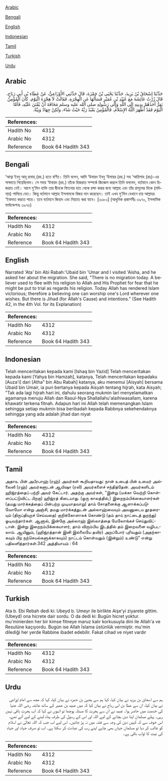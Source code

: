 [Arabic](#arabic)

[Bengali](#bengali)

[English](#english)

[Indonesian](#indonesian)

[Tamil](#tamil)

[Turkish](#turkish)

[Urdu](#urdu)

## Arabic


<div dir="rtl" lang="ar" style={{fontSize:'larger',backgroundColor:'#f8f9fa',padding:20}}>
حَدَّثَنَا إِسْحَاقُ بْنُ يَزِيدَ، حَدَّثَنَا يَحْيَى بْنُ حَمْزَةَ، قَالَ حَدَّثَنِي الأَوْزَاعِيُّ، عَنْ عَطَاءِ بْنِ أَبِي رَبَاحٍ، قَالَ زُرْتُ عَائِشَةَ مَعَ عُبَيْدِ بْنِ عُمَيْرٍ فَسَأَلَهَا عَنِ الْهِجْرَةِ، فَقَالَتْ لاَ هِجْرَةَ الْيَوْمَ، كَانَ الْمُؤْمِنُ يَفِرُّ أَحَدُهُمْ بِدِينِهِ إِلَى اللَّهِ وَإِلَى رَسُولِهِ صلى الله عليه وسلم مَخَافَةَ أَنْ يُفْتَنَ عَلَيْهِ، فَأَمَّا الْيَوْمَ فَقَدْ أَظْهَرَ اللَّهُ الإِسْلاَمَ، فَالْمُؤْمِنُ يَعْبُدُ رَبَّهُ حَيْثُ شَاءَ، وَلَكِنْ جِهَادٌ وَنِيَّةٌ‏.‏
</div>
<div style={{backgroundColor:'#f8f9fa',padding:20, marginBottom: 10}}><table> <thead> <tr> <th>References:</th> <th></th> </tr> </thead> <tbody><tr><td>Hadith No</td><td>4312</td></tr><tr><td>Arabic No</td><td>4312</td></tr><tr><td>Reference</td><td>Book 64 Hadith 343</td></tr></tbody></table></div>

## Bengali


<div dir="ltr" lang="bn" style={{fontSize:'larger',backgroundColor:'#f8f9fa',padding:20}}>
‘আত্বা ইবনু আবূ রাবাহ্ (রহ.) হতে বর্ণিত। তিনি বলেন, আমি ‘উবায়দ ইবনু ‘উমায়র (রহ.) সহ ‘আয়িশাহ (রাঃ)-এর সাক্ষাতে গিয়েছিলাম। সে সময় ‘উবায়দ (রহ.) তাঁকে হিজরাত সম্পর্কে জিজ্ঞেস করলে তিনি বললেন, বর্তমানে কোন হিজরাত নেই। আগে মু’মিন ব্যক্তি তার দ্বীনকে ফিতনার হাত থেকে রক্ষা করার জন্য আল্লাহ এবং তাঁর রাসূলের দিকে (মদিনা্য়) পালিয়ে যেত। কিন্তু বর্তমানে আল্লাহ ইসলামকে বিজয় দান করেছেন। তাই এখন মু’মিন যেখানে চায় আল্লাহর ‘ইবাদাত করতে পারে। তবে বর্তমানে জিহাদ এবং নিয়্যাত করা যাবে। [৩০৮০] (আধুনিক প্রকাশনীঃ ৩৯৭০, ইসলামিক ফাউন্ডেশনঃ ৩৯৭৫)
</div>
<div style={{backgroundColor:'#f8f9fa',padding:20, marginBottom: 10}}><table> <thead> <tr> <th>References:</th> <th></th> </tr> </thead> <tbody><tr><td>Hadith No</td><td>4312</td></tr><tr><td>Arabic No</td><td>4312</td></tr><tr><td>Reference</td><td>Book 64 Hadith 343</td></tr></tbody></table></div>

## English


<div dir="ltr" lang="en" style={{fontSize:'larger',backgroundColor:'#f8f9fa',padding:20}}>
Narrated 'Ata' bin Abi Rabah:'Ubaid bin 'Umar and I visited 'Aisha, and he asked her about the migration. She said, "There is no migration today. A believer used to flee with his religion to Allah and His Prophet for fear that he might be put to trial as regards his religion. Today Allah has rendered Islam victorious; therefore a believing one can worship one's Lord wherever one wishes. But there is Jihad (for Allah's Cause) and intentions." (See Hadith 42, in the 4th Vol. for its Explanation)
</div>
<div style={{backgroundColor:'#f8f9fa',padding:20, marginBottom: 10}}><table> <thead> <tr> <th>References:</th> <th></th> </tr> </thead> <tbody><tr><td>Hadith No</td><td>4312</td></tr><tr><td>Arabic No</td><td>4312</td></tr><tr><td>Reference</td><td>Book 64 Hadith 343</td></tr></tbody></table></div>

## Indonesian


<div dir="ltr" lang="id" style={{fontSize:'larger',backgroundColor:'#f8f9fa',padding:20}}>
Telah menceritakan kepada kami [Ishaq bin Yazid] Telah menceritakan kepada kami [Yahya bin Hamzah], katanya, Telah menceritakan kepadaku [Auza'i] dari [Atha" bin Abu Rabah] katanya, aku menemui [Aisyah] bersama Ubaid bin Umair, ia pun bertanya kepada Aisyah tentang hijrah, kata Aisyah; "Tak ada lagi hijrah hari ini, dahulu seorang mukmin lari menyelamatkan agamanya menuju Allah dan Rasul-Nya Shallallahu'alaihiwasallam, karena khawatir terkena fitnah. Adapun hari ini Allah telah memenangkan Islam sehingga setiap mukmin bisa beribadah kepada Rabbnya sekehendaknya sehingga yang ada adalah jihad dan niyat
</div>
<div style={{backgroundColor:'#f8f9fa',padding:20, marginBottom: 10}}><table> <thead> <tr> <th>References:</th> <th></th> </tr> </thead> <tbody><tr><td>Hadith No</td><td>4312</td></tr><tr><td>Arabic No</td><td>4312</td></tr><tr><td>Reference</td><td>Book 64 Hadith 343</td></tr></tbody></table></div>

## Tamil


<div dir="ltr" lang="ta" style={{fontSize:'larger',backgroundColor:'#f8f9fa',padding:20}}>
அதாஉ பின் அபீரபாஹ் (ரஹ்) அவர்கள் கூறியதாவது: நான் உபைத் பின் உமைர் அல்லைஸீ (ரஹ்) அவர்களுடன் ஆயிஷா (ரலி) அவர்களைச் சந்தித்தேன். அவர்களிடம் ஹிஜ்ரத்தைப் பற்றி அவர் கேட்டார். அதற்கு அவர்கள், “இன்று (மக்கா வெற்றி கொள்ளப்பட்டுவிட்ட பிறகு) ஹிஜ்ரத் கிடையாது. (ஒரு காலத்தில்,) இறைநம்பிக்கையாளர்கள் (தமது மார்க்கத்தைப் பின்பற்ற முடியாதவாறு) தாம் சோதனைக்கு ஆளாக்கப்படுவோமோ என்று அஞ்சி, தமது மார்க்கத்துடன் அல்லாஹ்வையும் அவனுடைய தூதரையும் (திருப்தியுறச் செய்வதை) குறிக்கோளாகக் கொண்டு (தம் தாய் நாட்டைத் துறந்து) ஓடிவந்தார்கள். ஆனால், இன்றோ அல்லாஹ் இஸ்லாத்தை மேலோங்கச் செய்துவிட்டான். இன்று இறைநம்பிக்கையாளர், தாம் விரும்பிய இடத்தில் தம் இறைவனை வழிபடலாம். ஆயினும், (ஹிஜ்ரத்தான் இனி இல்லையே தவிர) அறப்போர் புரிவதும் (அதற்காகவும் பிற நற்செயல்களுக்காகவும்) நாட்டம் கொள்வதும் (இன்றும்) உண்டு” என்று பதிலளித்தார்கள்.342 அத்தியாயம் : 64
</div>
<div style={{backgroundColor:'#f8f9fa',padding:20, marginBottom: 10}}><table> <thead> <tr> <th>References:</th> <th></th> </tr> </thead> <tbody><tr><td>Hadith No</td><td>4312</td></tr><tr><td>Arabic No</td><td>4312</td></tr><tr><td>Reference</td><td>Book 64 Hadith 343</td></tr></tbody></table></div>

## Turkish


<div dir="ltr" lang="tr" style={{fontSize:'larger',backgroundColor:'#f8f9fa',padding:20}}>
Ata b. Ebi Rebah dedi ki: Ubeyd b. Umeyr ile birlikte Aişe'yi ziyarete gittim. (Ubeyd) ona hicrete dair sordu. O da dedi ki: Bugün hicret yoktur. mu'minierden her bir kimse fitneye maruz kalır korkusuyla dini ile Allah'a ve Resulüne kaçıyordu. Bugün ise Allah İslama üstünlük vermiştir. mu'min dilediği her yerde Rabbine ibadet edebilir. Fakat cihad ve niyet vardır
</div>
<div style={{backgroundColor:'#f8f9fa',padding:20, marginBottom: 10}}><table> <thead> <tr> <th>References:</th> <th></th> </tr> </thead> <tbody><tr><td>Hadith No</td><td>4312</td></tr><tr><td>Arabic No</td><td>4312</td></tr><tr><td>Reference</td><td>Book 64 Hadith 343</td></tr></tbody></table></div>

## Urdu


<div dir="rtl" lang="ur" style={{fontSize:'larger',backgroundColor:'#f8f9fa',padding:20}}>
ہم سے اسحاق بن یزید نے بیان کیا، کہا ہم سے یحییٰ بن حمزہ نے بیان کیا، کہا کہ مجھ سے امام اوزاعی نے بیان کیا، ان سے عطا بن ابی رباح نے بیان کیا کہ میں عبید بن عمیر کے ساتھ عائشہ رضی اللہ عنہا کی خدمت میں حاضر ہوا۔ عبید نے ان سے ہجرت کا مسئلہ پوچھا تو انہوں نے کہا کہ اب ہجرت باقی نہیں رہی۔ پہلے مسلمان اپنا دین بچانے کے لیے اللہ اور اس کے رسول کی طرف پناہ لینے کے لیے آتے تھے، اس خوف سے کہ کہیں دین کی وجہ سے فتنہ میں نہ پڑ جائیں۔ اس لیے اب جب کہ اللہ تعالیٰ نے اسلام کو غالب کر دیا تو مسلمان جہاں بھی چاہے اپنے رب کی عبادت کر سکتا ہے۔ اب تو صرف جہاد اور جہاد کی نیت کا ثواب باقی ہے۔
</div>
<div style={{backgroundColor:'#f8f9fa',padding:20, marginBottom: 10}}><table> <thead> <tr> <th>References:</th> <th></th> </tr> </thead> <tbody><tr><td>Hadith No</td><td>4312</td></tr><tr><td>Arabic No</td><td>4312</td></tr><tr><td>Reference</td><td>Book 64 Hadith 343</td></tr></tbody></table></div>